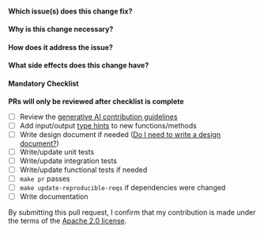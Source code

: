 #### Which issue(s) does this change fix?
<!-- Use the format #<issue-number>, e.g. #42 -->


#### Why is this change necessary?


#### How does it address the issue?


#### What side effects does this change have?


#### Mandatory Checklist
**PRs will only be reviewed after checklist is complete**

- [ ] Review the [generative AI contribution guidelines](https://github.com/aws/aws-sam-cli/blob/develop/CONTRIBUTING.md#ai-usage)
- [ ] Add input/output [type hints](https://docs.python.org/3/library/typing.html) to new functions/methods
- [ ] Write design document if needed ([Do I need to write a design document?](https://github.com/aws/aws-sam-cli/blob/develop/DEVELOPMENT_GUIDE.md#design-document))
- [ ] Write/update unit tests
- [ ] Write/update integration tests
- [ ] Write/update functional tests if needed
- [ ] `make pr` passes
- [ ] `make update-reproducible-reqs` if dependencies were changed
- [ ] Write documentation

By submitting this pull request, I confirm that my contribution is made under the terms of the [Apache 2.0 license](https://www.apache.org/licenses/LICENSE-2.0).
